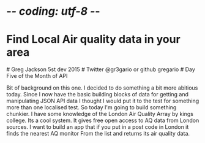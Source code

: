# -*- coding: utf-8 -*-
# Find Local Air quality data in your area
# Greg Jackson 5st dev 2015
# Twitter @gr3gario or github gregario
# Day Five of the Month of API

Bit of background on this one. I decided to do something a bit more abitious today. Since I now have the basic building blocks of data for getting and 
manipulating JSON API data I thought I would put it to the test for something more than one localised test. 
So today I'm going to build something chunkier. I have some knowledge of the London Air Quality Array by kings college. Its a cool system. 
It gives free open access to AQ data from London sources. I want to build an app that if you put in a post code in London it finds the nearest AQ monitor
From the list and returns its air quality data. 